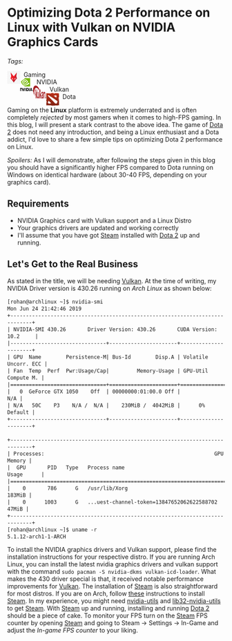 #	Optimizing Dota 2 Performance on Linux with Vulkan on NVIDIA Graphics Cards

*Tags:*

<img align="left" width="30" height="30" src="/assets/icons/gaming.jpg"> &nbsp; Gaming<br/>
<img align="left" width="30" height="30" src="/assets/icons/nvidia.png"> &nbsp; NVIDIA<br/>
<img align="left" width="30" height="30" src="/assets/icons/vulkan.png"> &nbsp; Vulkan<br/>
<img align="left" width="30" height="30" src="/assets/icons/Dota.png"> &nbsp; Dota<br/>

Gaming on the **Linux** platform is extremely underrated and is often completely *rejected* by most gamers when it comes to high-FPS gaming. In this blog, I will present a stark contrast to the above idea. The game of [Dota 2](https://www.dota2.com/play/) does not need any introduction, and being a Linux enthusiast and a Dota addict, I'd love to share a few simple tips on optimizing Dota 2 performance on Linux.

*Spoilers:* As I will demonstrate, after following the steps given in this blog you should have a significantly higher FPS compared to Dota running on Windows on identical hardware (about 30-40 FPS, depending on your graphics card).

##	Requirements

*	NVIDIA Graphics card with Vulkan support and a Linux Distro
*	Your graphics drivers are updated and working correctly
*	I'll assume that you have got [Steam](https://store.steampowered.com/) installed with [Dota 2](https://www.dota2.com/play/) up and running.

##	Let's Get to the Real Business

As stated in the title, we will be needing [Vulkan](https://www.khronos.org/vulkan/). At the time of writing, my NVIDIA Driver version is 430.26 running on *Arch Linux* as shown below:

```
[rohan@archlinux ~]$ nvidia-smi 
Mon Jun 24 21:42:46 2019       
+-----------------------------------------------------------------------------+
| NVIDIA-SMI 430.26       Driver Version: 430.26       CUDA Version: 10.2     |
|-------------------------------+----------------------+----------------------+
| GPU  Name        Persistence-M| Bus-Id        Disp.A | Volatile Uncorr. ECC |
| Fan  Temp  Perf  Pwr:Usage/Cap|         Memory-Usage | GPU-Util  Compute M. |
|===============================+======================+======================|
|   0  GeForce GTX 1050    Off  | 00000000:01:00.0 Off |                  N/A |
| N/A   50C    P3    N/A /  N/A |    230MiB /  4042MiB |      0%      Default |
+-------------------------------+----------------------+----------------------+
                                                                               
+-----------------------------------------------------------------------------+
| Processes:                                                       GPU Memory |
|  GPU       PID   Type   Process name                             Usage      |
|=============================================================================|
|    0       786      G   /usr/lib/Xorg                                183MiB |
|    0      1003      G   ...uest-channel-token=13847652062622588702    47MiB |
+-----------------------------------------------------------------------------+
[rohan@archlinux ~]$ uname -r
5.1.12-arch1-1-ARCH
```

To install the NVIDIA graphics drivers and Vulkan support, please find the installation instructions for your respective distro. If you are running Arch Linux, you can install the latest nvidia graphics drivers and vulkan support with the command `sudo pacman -S nvidia-dkms vulkan-icd-loader`. What makes the 430 driver special is that, it received notable performance improvements for [Vulkan](https://www.khronos.org/vulkan/). The installation of [Steam](https://store.steampowered.com/) is also straightforward for most distros. If you are on Arch, follow [these](https://wiki.archlinux.org/index.php/Steam) instructions to install [Steam](https://store.steampowered.com/). In my experience, you might need [nvidia-utils](https://www.archlinux.org/packages/extra/x86_64/nvidia-utils/) and [lib32-nvidia-utils](https://www.archlinux.org/packages/multilib/x86_64/lib32-nvidia-utils/) to get [Steam](https://store.steampowered.com/). With [Steam](https://store.steampowered.com/) up and running, installing and running [Dota 2](https://www.dota2.com/play/) should be a piece of cake. To monitor your FPS turn on the [Steam](https://store.steampowered.com/) FPS counter by opening [Steam](https://store.steampowered.com/) and going to Steam -> Settings -> In-Game and adjust the *In-game FPS counter* to your liking.